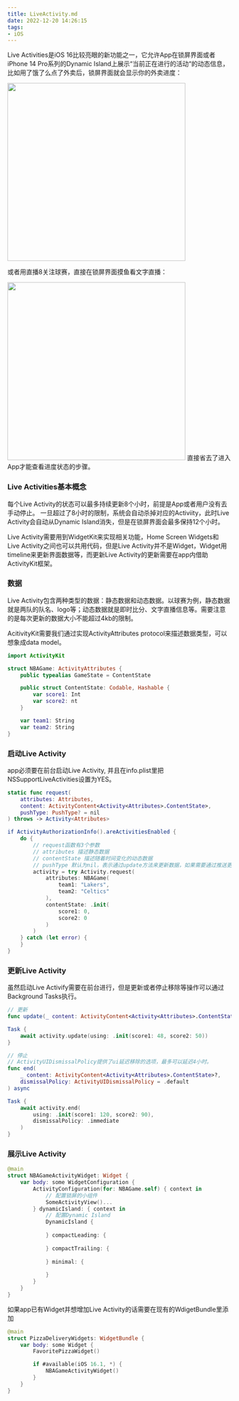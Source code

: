 ```yaml
---
title: LiveActivity.md
date: 2022-12-20 14:26:15
tags:
- iOS
---
```

Live Activities是iOS 16比较亮眼的新功能之一，它允许App在锁屏界面或者iPhone 14 Pro系列的Dynamic Island上展示“当前正在进行的活动“的动态信息，比如用了饿了么点了外卖后，锁屏界面就会显示你的外卖进度：

<img src="https://s2.loli.net/2023/01/02/xHOEuTg7pKDiSqX.png" width="400px" />

或者用直播8关注球赛，直接在锁屏界面摸鱼看文字直播：

<img src="https://s2.loli.net/2023/01/02/rFJmL9Gq31hSsac.png" width="400px" />
直接省去了进入App才能查看进度状态的步骤。


### Live Activities基本概念

每个Live Activity的状态可以最多持续更新8个小时，前提是App或者用户没有去手动停止。 一旦超过了8小时的限制，系统会自动杀掉对应的Activiity，此时Live Activity会自动从Dynamic Island消失，但是在锁屏界面会最多保持12个小时。

Live Activity需要用到WidgetKit来实现相关功能，Home Screen Widgets和 Live Activity之间也可以共用代码，但是Live Activity并不是Widget，Widget用timeline来更新界面数据等，而更新Live Activity的更新需要在app内借助ActivityKit框架。

### 数据

Live Activity包含两种类型的数据：静态数据和动态数据。以球赛为例，静态数据就是两队的队名、logo等；动态数据就是即时比分、文字直播信息等。需要注意的是每次更新的数据大小不能超过4kb的限制。

AcitivityKit需要我们通过实现ActivityAttributes protocol来描述数据类型，可以想象成data model。

```swift
import ActivityKit

struct NBAGame: ActivityAttributes {
    public typealias GameState = ContentState

    public struct ContentState: Codable, Hashable {
        var score1: Int
        var score2: nt
    }

    var team1: String
    var team2: String
}
```

### 启动Live Activity

app必须要在前台启动Live Activity,  并且在info.plist里把NSSupportLiveActivities设置为YES。
```swift
static func request(
    attributes: Attributes,
    content: ActivityContent<Activity<Attributes>.ContentState>,
    pushType: PushType? = nil
) throws -> Activity<Attributes>

if ActivityAuthorizationInfo().areActivitiesEnabled {
    do {
        // request函数有3个参数
        // attributes 描述静态数据
        // contentState 描述随着时间变化的动态数据
        // pushType 默认为nil，表示通过update方法来更新数据，如果需要通过推送更新则需要传入token
        activity = try Activity.request(
            attributes: NBAGame(
                team1: "Lakers",
                team2: "Celtics"
            ),
            contentState: .init(
                score1: 0,
                score2: 0
            )
        )
    } catch (let error) {
    }
}
```

### 更新Live Activity

虽然启动Live Activify需要在前台进行，但是更新或者停止移除等操作可以通过Background Tasks执行。

```swift
// 更新
func update(_ content: ActivityContent<Activity<Attributes>.ContentState>) async

Task {
    await activity.update(using: .init(score1: 48, score2: 50))
}
```

```swift
// 停止
// ActivityUIDismissalPolicy提供了ui延迟移除的选项，最多可以延迟4小时。
func end(
    _ content: ActivityContent<Activity<Attributes>.ContentState>?,
    dismissalPolicy: ActivityUIDismissalPolicy = .default
) async

Task {
    await activity.end(
        using: .init(score1: 120, score2: 90),
        dismissalPolicy: .immediate
    )
}
```

### 展示Live Activity

```swift
@main
struct NBAGameActivityWidget: Widget {
    var body: some WidgetConfiguration {
        ActivityConfiguration(for: NBAGame.self) { context in
            // 配置锁屏的小组件
            SomeActivityView()...
        } dynamicIsland: { context in
            // 配置Dynamic Island
            DynamicIsland {
                
            } compactLeading: {
                
            } compactTrailing: {
                
            } minimal: {
                
            }
        }
    }
}
```
如果app已有Widget并想增加Live Activity的话需要在现有的WdigetBundle里添加

```swift
@main
struct PizzaDeliveryWidgets: WidgetBundle {
    var body: some Widget {
        FavoritePizzaWidget()

        if #available(iOS 16.1, *) {
            NBAGameActivityWidget()
        }
    }
}
```

